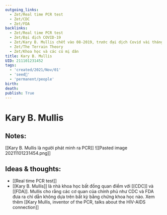 ```yaml
---
outgoing_links:
  - Zet/Real time PCR test
  - Zet/CDC
  - Zet/FDA
backlinks:
  - Zet/Real time PCR test
  - Zet/Đại dịch COVID-19
  - Zet/Kary B. Mullis chết vào 08-2019, trước đại dịch Covid vài tháng
  - Zet/The Terrain Theory
  - Zet/Khoa học và các cú mị dân
title: Kary B. Mullis
UID: 211101231452
tags:
  - 'created/2021/Nov/01'
  - 'seed🥜'
  - 'permanent/people'
birth: 
death: 
publish: True
---
```

# Kary B. Mullis

## Notes:
[[Kary B. Mullis là người phát minh ra PCR]]
![[Pasted image 20211101231454.png]]

## Ideas & thoughts:
- [[Real time PCR test]]
- [[Kary B. Mullis]] là nhà khoa học bất đồng quan điểm với [[CDC]] và [[FDA]]. Mullis cho rằng các cơ quan của chính phủ như CDC và FDA đưa ra chỉ dẫn không dựa trên bất kỳ bằng chứng khoa học nào. Xem thêm [[Kary Mullis, inventor of the PCR, talks about the HIV-AIDS connection]]